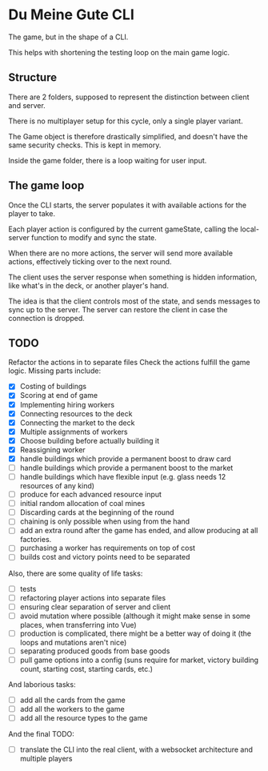 # Du Meine Gute CLI

The game, but in the shape of a CLI.

This helps with shortening the testing loop on the main game logic.

## Structure

There are 2 folders, supposed to represent the distinction between client and server.

There is no multiplayer setup for this cycle, only a single player variant.

The Game object is therefore drastically simplified, and doesn't have the same security checks. This is kept in memory.

Inside the game folder, there is a loop waiting for user input.

## The game loop

Once the CLI starts, the server populates it with available actions for the player to take.

Each player action is configured by the current gameState, calling the local-server function to modify and sync the state.

When there are no more actions, the server will send more available actions, effectively ticking over to the next round.

The client uses the server response when something is hidden information, like what's in the deck, or another player's hand.

The idea is that the client controls most of the state, and sends messages to sync up to the server.
The server can restore the client in case the connection is dropped.

## TODO

Refactor the actions in to separate files
Check the actions fulfill the game logic. Missing parts include:

- [x] Costing of buildings
- [x] Scoring at end of game
- [x] Implementing hiring workers
- [x] Connecting resources to the deck
- [x] Connecting the market to the deck
- [x] Multiple assignments of workers
- [x] Choose building before actually building it
- [x] Reassigning worker
- [x] handle buildings which provide a permanent boost to draw card
- [ ] handle buildings which provide a permanent boost to the market
- [ ] handle buildings which have flexible input (e.g. glass needs 12 resources of any kind)
- [ ] produce for each advanced resource input
- [ ] initial random allocation of coal mines
- [ ] Discarding cards at the beginning of the round
- [ ] chaining is only possible when using from the hand
- [ ] add an extra round after the game has ended, and allow producing at all factories.
- [ ] purchasing a worker has requirements on top of cost
- [ ] builds cost and victory points need to be separated

Also, there are some quality of life tasks:

- [ ] tests
- [ ] refactoring player actions into separate files
- [ ] ensuring clear separation of server and client
- [ ] avoid mutation where possible (although it might make sense in some places, when transferring into Vue)
- [ ] production is complicated, there might be a better way of doing it (the loops and mutations aren't nice)
- [ ] separating produced goods from base goods
- [ ] pull game options into a config (suns require for market, victory building count, starting cost, starting cards, etc.)

And laborious tasks:

- [ ] add all the cards from the game
- [ ] add all the workers to the game
- [ ] add all the resource types to the game

And the final TODO:

- [ ] translate the CLI into the real client, with a websocket architecture and multiple players
